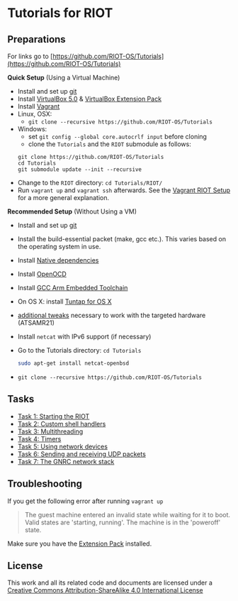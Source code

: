 # Tutorials for RIOT

## Preparations

For links go to [https://github.com/RIOT-OS/Tutorials](https://github.com/RIOT-OS/Tutorials)

**Quick Setup** (Using a Virtual Machine)

* Install and set up [git](https://help.github.com/articles/set-up-git/)
* Install [VirtualBox 5.0](https://www.virtualbox.org/wiki/Download_Old_Builds_5_0) & [VirtualBox Extension Pack](https://www.virtualbox.org/wiki/Downloads)
* Install [Vagrant](https://www.vagrantup.com/downloads.html)
* Linux, OSX:
    * `git clone --recursive https://github.com/RIOT-OS/Tutorials`
* Windows:
    * set `git config --global core.autocrlf input` before cloning
    * clone the `Tutorials` and the `RIOT` submodule as follows:
    ```Shell
    git clone https://github.com/RIOT-OS/Tutorials
    cd Tutorials
    git submodule update --init --recursive
    ```
* Change to the `RIOT` directory: `cd Tutorials/RIOT/`
* Run `vagrant up` and `vagrant ssh` afterwards. See the [Vagrant RIOT Setup](https://github.com/RIOT-OS/RIOT/blob/master/dist/tools/vagrant/README.md) for a more general explanation.

**Recommended Setup** (Without Using a VM)

* Install and set up [git](https://help.github.com/articles/set-up-git/)
* Install the build-essential packet (make, gcc etc.). This varies based on the operating system in use.
* Install [Native dependencies](https://github.com/RIOT-OS/RIOT/wiki/Family:-native#dependencies)
* Install [OpenOCD](https://github.com/RIOT-OS/RIOT/wiki/OpenOCD)
* Install [GCC Arm Embedded Toolchain](https://launchpad.net/gcc-arm-embedded)
* On OS X: install [Tuntap for OS X](http://tuntaposx.sourceforge.net/)
* [additional tweaks](https://github.com/RIOT-OS/RIOT/wiki/Board:-Samr21-xpro) necessary to work with the targeted hardware (ATSAMR21)
* Install `netcat` with IPv6 support (if necessary)
* Go to the Tutorials directory: `cd Tutorials`

  ```bash
  sudo apt-get install netcat-openbsd
  ```

* `git clone --recursive https://github.com/RIOT-OS/Tutorials`

## Tasks
* [Task 1: Starting the RIOT](task-01/)
* [Task 2: Custom shell handlers](task-02/)
* [Task 3: Multithreading](task-03/)
* [Task 4: Timers](task-04/)
* [Task 5: Using network devices](task-05/)
* [Task 6: Sending and receiving UDP packets](task-06/)
* [Task 7: The GNRC network stack](task-07/)

## Troubleshooting

If you get the following error after running `vagrant up` 

> The guest machine entered an invalid state while waiting for it to boot. Valid states are 'starting, running'. The machine is in the 'poweroff' state.

Make sure you have the [Extension Pack](https://www.virtualbox.org/wiki/Downloads) installed.

## License
This work and all its related code and documents are licensed under a
[Creative Commons Attribution-ShareAlike 4.0 International License](http://creativecommons.org/licenses/by-sa/4.0/)
